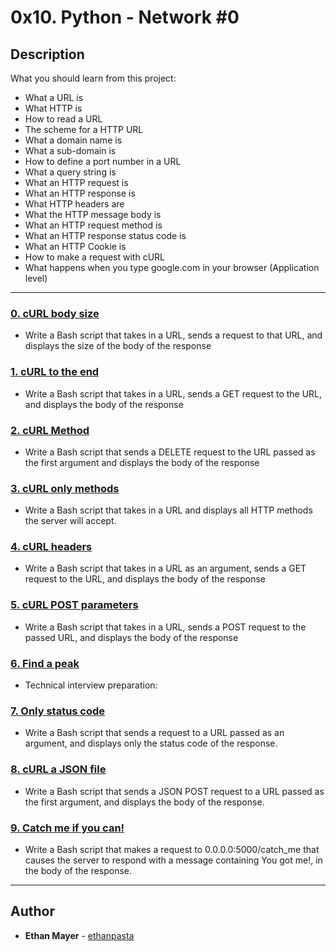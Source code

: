 # 0x10. Python - Network #0

## Description
What you should learn from this project:

* What a URL is
* What HTTP is
* How to read a URL
* The scheme for a HTTP URL
* What a domain name is
* What a sub-domain is
* How to define a port number in a URL
* What a query string is
* What an HTTP request is
* What an HTTP response is
* What HTTP headers are
* What the HTTP message body is
* What an HTTP request method is
* What an HTTP response status code is
* What an HTTP Cookie is
* How to make a request with cURL
* What happens when you type google.com in your browser (Application level)

---

### [0. cURL body size](./0-body_size.sh)
* Write a Bash script that takes in a URL, sends a request to that URL, and displays the size of the body of the response


### [1. cURL to the end](./1-body.sh)
* Write a Bash script that takes in a URL, sends a GET request to the URL, and displays the body of the response


### [2. cURL Method](./2-delete.sh)
* Write a Bash script that sends a DELETE request to the URL passed as the first argument and displays the body of the response


### [3. cURL only methods](./3-methods.sh)
* Write a Bash script that takes in a URL and displays all HTTP methods the server will accept.


### [4. cURL headers](./4-header.sh)
* Write a Bash script that takes in a URL as an argument, sends a GET request to the URL, and displays the body of the response


### [5. cURL POST parameters](./5-post_params.sh)
* Write a Bash script that takes in a URL, sends a POST request to the passed URL, and displays the body of the response


### [6. Find a peak](./6-peak.py)
* Technical interview preparation: 


### [7. Only status code](./100-status_code.sh)
* Write a Bash script that sends a request to a URL passed as an argument, and displays only the status code of the response.


### [8. cURL a JSON file](./101-post_json.sh)
* Write a Bash script that sends a JSON POST request to a URL passed as the first argument, and displays the body of the response.


### [9. Catch me if you can!](./102-catch_me.sh)
* Write a Bash script that makes a request to 0.0.0.0:5000/catch_me that causes the server to respond with a message containing You got me!, in the body of the response.

---

## Author
* **Ethan Mayer** - [ethanpasta](https://github.com/ethanpasta)